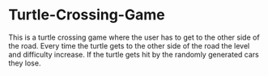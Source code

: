 # Turtle-Crossing-Game
This is a turtle crossing game where the user has to get to the other side of the road. Every time the turtle gets to the other side of the road the level and difficulty increase. If the turtle gets hit by the randomly generated cars they lose.
